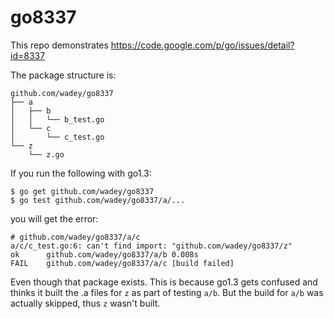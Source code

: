 go8337
======

This repo demonstrates https://code.google.com/p/go/issues/detail?id=8337

The package structure is:

    github.com/wadey/go8337
    ├── a
    │   ├── b
    │   │   └── b_test.go
    │   └── c
    │       └── c_test.go
    └── z
        └── z.go

If you run the following with go1.3:

    $ go get github.com/wadey/go8337
    $ go test github.com/wadey/go8337/a/...

you will get the error:

    # github.com/wadey/go8337/a/c
    a/c/c_test.go:6: can't find import: "github.com/wadey/go8337/z"
    ok      github.com/wadey/go8337/a/b 0.008s
    FAIL    github.com/wadey/go8337/a/c [build failed]

Even though that package exists. This is because go1.3 gets confused and
thinks it built the .a files for `z` as part of testing `a/b`. But the build
for `a/b` was actually skipped, thus `z` wasn't built.
